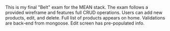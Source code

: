 This is my final "Belt" exam for the MEAN stack. The exam follows a provided wireframe and features full CRUD operations. Users can add new products, edit, and delete. Full list of products appears on home. Validations are back-end from mongoose. Edit screen has pre-populated info.
